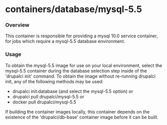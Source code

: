 containers/database/mysql-5.5
====

### Overview

This container is responsible for providing a mysql 10.0 service container,
for jobs which require a mysql-5.5 database environment.

### Usage

To obtain the mysql-5.5 image for use on your local environment, select the
mysql-5.5 container during the database selection step inside of the
'drupalci init' command.  To obtain the image without re-running drupalci init,
any of the following methods may be used:
- drupalci init:database (and select the mysql-5.5 option)
  or
- drupalci pull drupalci/mysql-5.5
  or
- docker pull drupalci/mysql-5.5

If building the container images locally, this container depends on the
existence of the 'drupalci/db-base' container image before it can be built.
